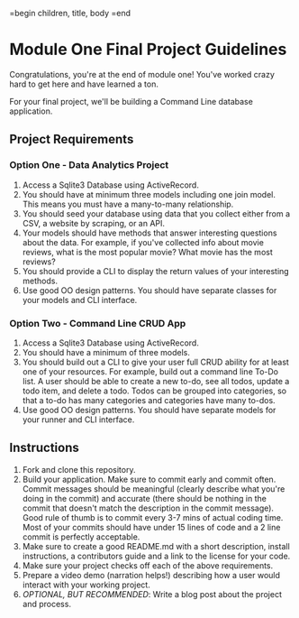 =begin
children, title, body
=end


# Module One Final Project Guidelines

Congratulations, you're at the end of module one! You've worked crazy hard to get here and have learned a ton.

For your final project, we'll be building a Command Line database application.

## Project Requirements

### Option One - Data Analytics Project

1. Access a Sqlite3 Database using ActiveRecord.
2. You should have at minimum three models including one join model. This means you must have a many-to-many relationship.
3. You should seed your database using data that you collect either from a CSV, a website by scraping, or an API.
4. Your models should have methods that answer interesting questions about the data. For example, if you've collected info about movie reviews, what is the most popular movie? What movie has the most reviews?
5. You should provide a CLI to display the return values of your interesting methods.  
6. Use good OO design patterns. You should have separate classes for your models and CLI interface.

### Option Two - Command Line CRUD App

1. Access a Sqlite3 Database using ActiveRecord.
2. You should have a minimum of three models.
3. You should build out a CLI to give your user full CRUD ability for at least one of your resources. For example, build out a command line To-Do list. A user should be able to create a new to-do, see all todos, update a todo item, and delete a todo. Todos can be grouped into categories, so that a to-do has many categories and categories have many to-dos.
4. Use good OO design patterns. You should have separate models for your runner and CLI interface.

## Instructions

1. Fork and clone this repository.
2. Build your application. Make sure to commit early and commit often. Commit messages should be meaningful (clearly describe what you're doing in the commit) and accurate (there should be nothing in the commit that doesn't match the description in the commit message). Good rule of thumb is to commit every 3-7 mins of actual coding time. Most of your commits should have under 15 lines of code and a 2 line commit is perfectly acceptable.
3. Make sure to create a good README.md with a short description, install instructions, a contributors guide and a link to the license for your code.
4. Make sure your project checks off each of the above requirements.
5. Prepare a video demo (narration helps!) describing how a user would interact with your working project.
6. *OPTIONAL, BUT RECOMMENDED*: Write a blog post about the project and process.
